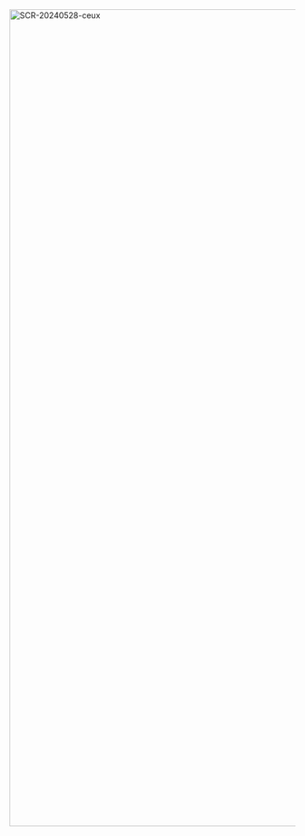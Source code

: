 <img width="1440" alt="SCR-20240528-ceux" src="https://github.com/ALL-ALL-ALL/MyPet/assets/157831738/d2bb410e-ae3a-4364-a854-3752ac3ab8de">
